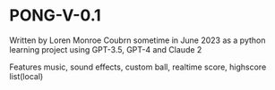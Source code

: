 # PONG-V-0.1



<p> Written by Loren Monroe Coubrn sometime in June 2023 as a python learning project using GPT-3.5, GPT-4 and Claude 2 </p>


Features music, sound effects, custom ball, realtime score, highscore list(local)
